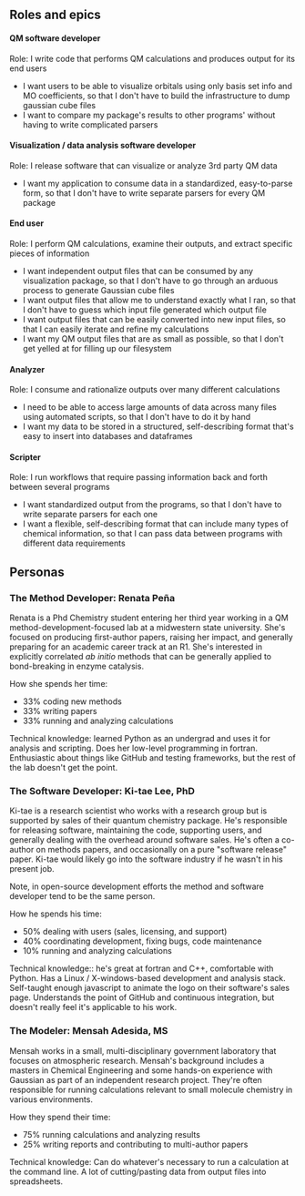 ## Roles and epics

#### QM software developer
Role: I write code that performs QM calculations and produces output for its end users
 - I want users to be able to visualize orbitals using only basis set info and MO coefficients, so that I don't have to build the infrastructure to dump gaussian cube files
 - I want to compare my package's results to other programs' without having to write complicated parsers


#### Visualization / data analysis software developer
Role: I release software that can visualize or analyze 3rd party QM data
 - I want my application to consume data in a standardized, easy-to-parse form, so that I don't have to write separate parsers for every QM package

#### End user
Role: I perform QM calculations, examine their outputs, and extract specific pieces of information
 - I want independent output files that can be consumed by any visualization package, so that I don't have to go through an arduous process to generate Gaussian cube files
 - I want output files that allow me to understand exactly what I ran, so that I don't have to guess which input file generated which output file
 - I want output files that can be easily converted into new input files, so that I can easily iterate and refine my calculations
 - I want my QM output files that are as small as possible, so that I don't get yelled at for filling up our filesystem

#### Analyzer
Role: I consume and rationalize outputs over many different calculations
 - I need to be able to access large amounts of data across many files using automated scripts, so that I don't have to do it by hand
 - I want my data to be stored in a structured, self-describing format that's easy to insert into databases and dataframes

#### Scripter
Role: I run workflows that require passing information back and forth between several programs
 - I want standardized output from the programs, so that I don't have to write separate parsers for each one
 - I want a flexible, self-describing format that can include many types of chemical information, so that I can pass data between programs with different data requirements  


## Personas
### The Method Developer: Renata Peña
Renata is a Phd Chemistry student entering her third year working in a QM method-development-focused lab at a midwestern state university. She's focused on producing first-author papers, raising her impact, and generally preparing for an academic career track at an R1. She's interested in explicitly correlated _ab initio_ methods that can be generally applied to bond-breaking in enzyme catalysis.

How she spends her time:
- 33% coding new methods
- 33% writing papers
- 33% running and analyzing calculations

Technical knowledge: learned Python as an undergrad and uses it for analysis and scripting. Does her low-level programming in fortran. Enthusiastic about things like GitHub and testing frameworks, but the rest of the lab doesn't get the point.

### The Software Developer: Ki-tae Lee, PhD
Ki-tae is a research scientist who works with a research group but is supported by sales of their quantum chemistry package. He's responsible for releasing software, maintaining the code, supporting users, and generally dealing with the overhead around software sales. He's often a co-author on methods papers, and occasionally on a pure "software release" paper. Ki-tae would likely go into the software industry if he wasn't in his present job.

Note, in open-source development efforts the method and software developer tend to be the same person.

How he spends his time:
 - 50% dealing with users (sales, licensing, and support)
 - 40% coordinating development, fixing bugs, code maintenance
 - 10% running and analyzing calculations
 
Technical knowledge:: he's great at fortran and C++, comfortable with Python. Has a Linux / X-windows-based development and analysis stack. Self-taught enough javascript to animate the logo on their software's sales page. Understands the point of GitHub and continuous integration, but doesn't really feel it's applicable to his work.

### The Modeler: Mensah Adesida, MS
Mensah works in a small, multi-disciplinary government laboratory that focuses on atmospheric research. Mensah's background includes a masters in Chemical Engineering and some hands-on experience with Gaussian as part of an independent research project. They're often responsible for running calculations relevant to small molecule chemistry in various environments.

How they spend their time:
 - 75% running calculations and analyzing results
 - 25% writing reports and contributing to multi-author papers
 
Technical knowledge: Can do whatever's necessary to run a calculation at the command line. A lot of cutting/pasting data from output files into spreadsheets.
